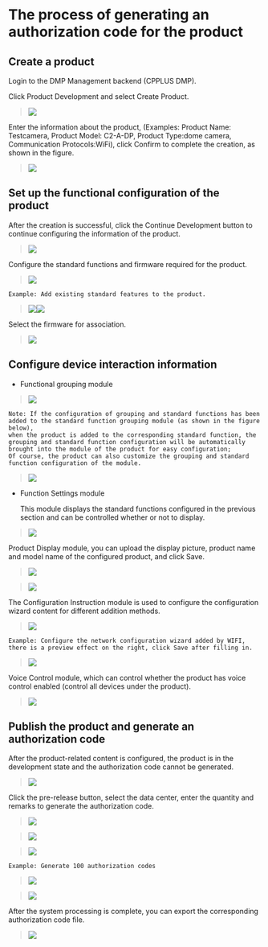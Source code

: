 # **The process of generating an authorization code for the product**

## Create a product

Login to the DMP Management backend (CPPLUS DMP).

Click Product Development and select Create Product.

> ![](E:\赵良胜\产品\dmp产品\dmp操作文档转在线\图片\图片1.png)

Enter the information about the product, (Examples: Product Name: Testcamera, Product Model: C2-A-DP, Product Type:dome camera, Communication Protocols:WiFi), click Confirm to complete the creation, as shown in the figure.

> ![](E:\赵良胜\产品\dmp产品\dmp操作文档转在线\图片\图片2.png)

## Set up the functional configuration of the product

After the creation is successful, click the Continue Development button to continue configuring the information of the product.

> ![](E:\赵良胜\产品\dmp产品\dmp操作文档转在线\图片\图片3.png)

Configure the standard functions and firmware required for the product.

> ![](E:\赵良胜\产品\dmp产品\dmp操作文档转在线\图片\图片4.png)
>

```
Example: Add existing standard features to the product.
```

> ![](E:\赵良胜\产品\dmp产品\dmp操作文档转在线\图片\图片5.png)![](E:\赵良胜\产品\dmp产品\dmp操作文档转在线\图片\图片6.png)
>

Select the firmware for association.

> ![](E:\赵良胜\产品\dmp产品\dmp操作文档转在线\图片\图片7.png)

## Configure device interaction information

- Functional grouping module


> ![](E:\赵良胜\产品\dmp产品\dmp操作文档转在线\图片\图片8.png)
>

```
Note: If the configuration of grouping and standard functions has been added to the standard function grouping module (as shown in the figure below), 
when the product is added to the corresponding standard function, the grouping and standard function configuration will be automatically brought into the module of the product for easy configuration; 
Of course, the product can also customize the grouping and standard function configuration of the module.
```

> ![](E:\赵良胜\产品\dmp产品\dmp操作文档转在线\图片\图片9.png)

- Function Settings module

  This module displays the standard functions configured in the previous section and can be controlled whether or not to display.

> ![](E:\赵良胜\产品\dmp产品\dmp操作文档转在线\图片\图片10.png)

Product Display module, you can upload the display picture, product name and model name of the configured product, and click Save.

> ![](E:\赵良胜\产品\dmp产品\dmp操作文档转在线\图片\图片11.png)
>

> ![](E:\赵良胜\产品\dmp产品\dmp操作文档转在线\图片\图片12.png)

The Configuration Instruction module is used to configure the configuration wizard content for different addition methods.

> ![](E:\赵良胜\产品\dmp产品\dmp操作文档转在线\图片\图片13.png)
>

```
Example: Configure the network configuration wizard added by WIFI, there is a preview effect on the right, click Save after filling in.
```

> ![](E:\赵良胜\产品\dmp产品\dmp操作文档转在线\图片\图片14.png)

Voice Control module, which can control whether the product has voice control enabled (control all devices under the product).

> ![](E:\赵良胜\产品\dmp产品\dmp操作文档转在线\图片\图片15.png)

## Publish the product and generate an authorization code

After the product-related content is configured, the product is in the development state and the authorization code cannot be generated.

> ![](E:\赵良胜\产品\dmp产品\dmp操作文档转在线\图片\图片16.png)

Click the pre-release button, select the data center, enter the quantity and remarks to generate the authorization code.

> ![](E:\赵良胜\产品\dmp产品\dmp操作文档转在线\图片\图片17.png)
>

> ![](E:\赵良胜\产品\dmp产品\dmp操作文档转在线\图片\图片18.png)
>

> ![](E:\赵良胜\产品\dmp产品\dmp操作文档转在线\图片\图片19.png)
>

```
Example: Generate 100 authorization codes
```

> ![](E:\赵良胜\产品\dmp产品\dmp操作文档转在线\图片\图片20.png)
>

> ![](E:\赵良胜\产品\dmp产品\dmp操作文档转在线\图片\图片21.png)
>

After the system processing is complete, you can export the corresponding authorization code file.

> ![](E:\赵良胜\产品\dmp产品\dmp操作文档转在线\图片\图片22.png)

